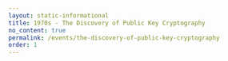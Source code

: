 ```yaml
---
layout: static-informational
title: 1970s - The Discovery of Public Key Cryptography
no_content: true
permalink: /events/the-discovery-of-public-key-cryptography
order: 1
---
```

